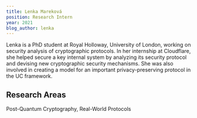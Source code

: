 ```yaml
---
title: Lenka Mareková
position: Research Intern
year: 2021
blog_author: lenka
---
```

Lenka is a PhD student at Royal Holloway, University of London, working on security analysis of cryptographic protocols. In her internship at Cloudflare, she helped secure a key internal system by analyzing its security protocol and devising new cryptographic security mechanisms. She was also involved in creating a model for an important privacy-preserving protocol in the UC framework.

## Research Areas
Post-Quantum Cryptography, Real-World Protocols

